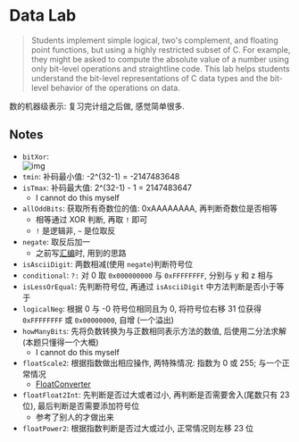 # Data Lab

> Students implement simple logical, two's complement, and floating point functions, but using a highly restricted subset of C. For example, they might be asked to compute the absolute value of a number using only bit-level operations and straightline code. This lab helps students understand the bit-level representations of C data types and the bit-level behavior of the operations on data.

数的机器级表示: 复习完计组之后做, 感觉简单很多.

## Notes

* `bitXor`:<br/>![img](https://i.stack.imgur.com/3YG4z.png)
* `tmin`: 补码最小值: -2^(32-1) = -2147483648
* `isTmax`: 补码最大值: 2^(32-1) - 1 = 2147483647
  * I cannot do this myself
* `allOddBits`: 获取所有奇数位的值: 0xAAAAAAAA, 再判断奇数位是否相等
  * 相等通过 XOR 判断, 再取 `!` 即可
  * `!` 是逻辑非, `~` 是位取反
* `negate`: 取反后加一
  * 之前写[汇编](https://github.com/huang-feiyu/Computer-Design-and-Practice-Exp/tree/main/lab1)时, 用到的思路
* `isAsciiDigit`: 两数相减(使用 `negate`)判断符号位
* `conditional`: `?:` 对 0 取 `0x000000000` 与 `0xFFFFFFFF`, 分别与 y 和 z 相与
* `isLessOrEqual`: 先判断符号位, 再通过 `isAsciiDigit` 中方法判断是否小于等于
* `logicalNeg`: 根据 0 与 -0 符号位相同且为 0, 将符号位右移 31 位获得 `0xFFFFFFFF` 或 `0x00000000`, 自增 (一个溢出)
* `howManyBits`: 先将负数转换为与正数相同表示方法的数值, 后使用二分法求解 (本题只懂得一个大概)
  * I cannot do this myself
* `floatScale2`: 根据指数做出相应操作, 两特殊情况: 指数为 0 或 255; 与一个正常情况
  * [FloatConverter](https://www.h-schmidt.net/FloatConverter/IEEE754.html)
* `floatFloat2Int`: 先判断是否过大或者过小, 再判断是否需要舍入(尾数只有 23 位), 最后判断是否需要添加符号位
  * 参考了别人的才做出来
* `floatPower2`: 根据指数判断是否过大或过小, 正常情况则左移 23 位
